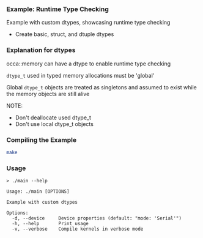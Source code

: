 ### Example: Runtime Type Checking

Example with custom dtypes, showcasing runtime type checking

- Create basic, struct, and dtuple dtypes

### Explanation for dtypes

occa::memory can have a dtype to enable runtime type checking

`dtype_t` used in typed memory allocations must be 'global'

Global `dtype_t` objects are treated as singletons and assumed to exist while the memory objects are still alive

NOTE:

- Don't deallocate used dtype_t
- Don't use local dtype_t objects

### Compiling the Example

```bash
make
```

### Usage

```
> ./main --help

Usage: ./main [OPTIONS]

Example with custom dtypes

Options:
  -d, --device     Device properties (default: "mode: 'Serial'")
  -h, --help       Print usage
  -v, --verbose    Compile kernels in verbose mode
```
